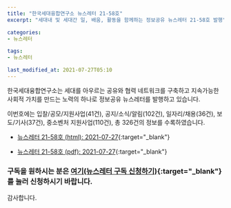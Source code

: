 ```yaml
---
title: "한국세대융합연구소 뉴스레터 21-58호"
excerpt: "세대내 및 세대간 일, 배움, 활동을 함께하는 정보공유 뉴스레터 21-58호 발행" 

categories:
- 뉴스레터

tags:
- 뉴스레터

last_modified_at: 2021-07-27T05:10
---
```


한국세대융합연구소는 세대를 아우르는 공유와 협력 네트워크를 구축하고 지속가능한 사회적 가치를 만드는 노력의 하나로 정보공유 뉴스레터를 발행하고 있습니다.

이번호에는 입찰/공모/지원사업(41건), 공지/소식/알림(102건), 일자리/채용(36건), 보도/기사(37건), 중소벤처 지원사업(110건), 총 326건의 정보를 수록하였습니다.

* [뉴스레터 21-58호 (html): 2021-07-27](https://gcrcenter.github.io/assets/htmls/gcrc_news_letter_20210727.html){:target="_blank"}

* [뉴스레터 21-58호 (pdf): 2021-07-27](https://gcrcenter.github.io/assets/pdfs/news_letter_20210727.pdf){:target="_blank"}


### 구독을 원하시는 분은 [여기(뉴스레터 구독 신청하기)](https://forms.gle/MJ5gVHCdunBXXWVB7){:target="_blank"} 를 눌러 신청하시기 바랍니다.


감사합니다.